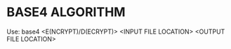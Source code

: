 # BASE4 ALGORITHM
Use: base4 \<E(NCRYPT)/D(ECRYPT)\> \<INPUT FILE LOCATION\> \<OUTPUT FILE LOCATION\>
